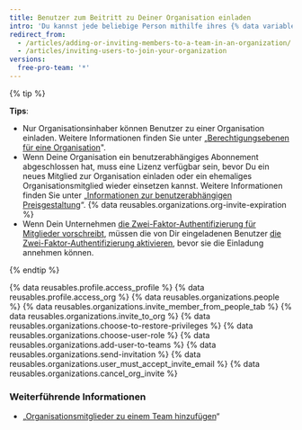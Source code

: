 ```yaml
---
title: Benutzer zum Beitritt zu Deiner Organisation einladen
intro: 'Du kannst jede beliebige Person mithilfe ihres {% data variables.product.product_name %}-Benutzernamens oder ihrer E-Mail-Adresse dazu einladen, Mitglied Deiner Organisation zu werden.'
redirect_from:
  - /articles/adding-or-inviting-members-to-a-team-in-an-organization/
  - /articles/inviting-users-to-join-your-organization
versions:
  free-pro-team: '*'
---
```


{% tip %}

**Tips**:
- Nur Organisationsinhaber können Benutzer zu einer Organisation einladen. Weitere Informationen finden Sie unter „[Berechtigungsebenen für eine Organisation](/articles/permission-levels-for-an-organization)".
- Wenn Deine Organisation ein benutzerabhängiges Abonnement abgeschlossen hat, muss eine Lizenz verfügbar sein, bevor Du ein neues Mitglied zur Organisation einladen oder ein ehemaliges Organisationsmitglied wieder einsetzen kannst. Weitere Informationen finden Sie unter „[Informationen zur benutzerabhängigen Preisgestaltung](/articles/about-per-user-pricing)“. {% data reusables.organizations.org-invite-expiration %}
- Wenn Dein Unternehmen [die Zwei-Faktor-Authentifizierung für Mitglieder vorschreibt](/articles/requiring-two-factor-authentication-in-your-organization), müssen die von Dir eingeladenen Benutzer [die Zwei-Faktor-Authentifizierung aktivieren](/articles/securing-your-account-with-two-factor-authentication-2fa), bevor sie die Einladung annehmen können.

{% endtip %}

{% data reusables.profile.access_profile %}
{% data reusables.profile.access_org %}
{% data reusables.organizations.people %}
{% data reusables.organizations.invite_member_from_people_tab %}
{% data reusables.organizations.invite_to_org %}
{% data reusables.organizations.choose-to-restore-privileges %}
{% data reusables.organizations.choose-user-role %}
{% data reusables.organizations.add-user-to-teams %}
{% data reusables.organizations.send-invitation %}
{% data reusables.organizations.user_must_accept_invite_email %} {% data reusables.organizations.cancel_org_invite %}

### Weiterführende Informationen
- „[Organisationsmitglieder zu einem Team hinzufügen](/articles/adding-organization-members-to-a-team)“
